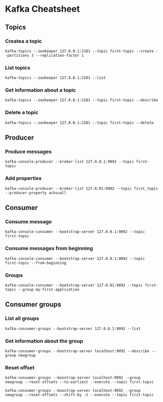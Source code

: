 # Kafka Cheatsheet

## Topics

### Createa a topic

```
kafka-topics --zookeeper 127.0.0.1:2181 --topic first-topic --create --partitions 3 --replication-factor 1
```

### List topics

```
kafka-topics --zookeeper 127.0.0.1:2181 --list
```

### Get information about a topic

```
kafka-topics --zookeeper 127.0.0.1:2181 --topic first-topic --describe
```

### Delete a topic

```
kafka-topics --zookeeper 127.0.0.1:2181 --topic first-topic --delete
```

## Producer

### Produce messages

```
kafka-console-producer --broker-list 127.0.0.1:9092 --topic first-topic
```

### Add properties

```
kafka-console-producer --broker-list 127.0.01:9092 --topic first_topic --producer-property acks=all
```

## Consumer

### Consume message

```
kafka-console-consumer --bootstrap-server 127.0.0.1:9092 --topic first-topic
```

### Consume messages from beginning

```
kafka-console-consumer --bootstrap-server 127.0.0.1:9092 --topic first-topic --from-beginning
```

### Groups

```
kafka-console-consumer --bootstrap-server 127.0.01:9092 --topic first-topic --group my-first-application
```

## Consumer groups

### List all groups

```
kafka-consumer-groups --bootstrap-server 127.0.0.1:9092 --list
```

### Get information about the group

```
kafka-consumer-groups --bootstrap-server localhost:9092 --describe --group newgroup
```

### Reset offset

```
kafka-consumer-groups --boostrap-server localhost:9092 --group newgroup --reset-offsets --to-earliest --execute --topic first-topic
```

```
kafka-consumer-groups --boostrap-server localhost:9092 --group newgroup --reset-offsets --shift-by -2 --execute --topic first-topic
```

